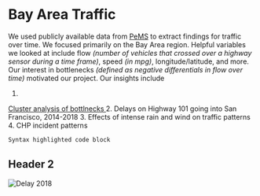 # Bay Area Traffic
We used publicly available data from [PeMS](http://pems.dot.ca.gov) to extract findings for traffic over time. We focused primarily on the Bay Area region. Helpful variables we looked at include flow _(number of vehicles that crossed over a highway sensor during a time frame)_, speed _(in mpg)_, longitude/latitude, and more. Our interest in bottlenecks _(defined as negative differentials in flow over time)_ motivated our project. Our insights include
1. <a href="_layouts/bottleneck_exploratory.nb.html">
Cluster analysis of bottlnecks
</a>
2. Delays on Highway 101 going into San Francisco, 2014-2018
3. Effects of intense rain and wind on traffic patterns
4. CHP incident patterns
```markdown
Syntax highlighted code block
```
## Header 2

![Delay 2018](https://github.com/laic5/traffic/blob/master/plots/delay2018.gif)
